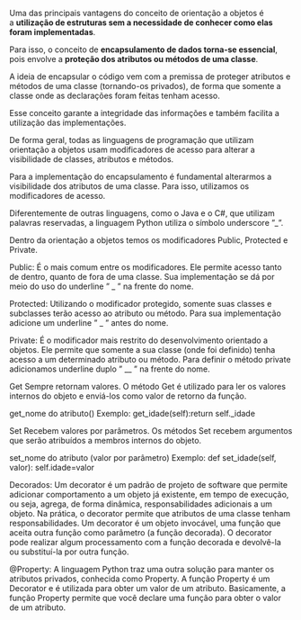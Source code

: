 Uma das principais vantagens do conceito de orientação a objetos é a **utilização de estruturas sem a necessidade de conhecer como elas foram implementadas**.

Para isso, o conceito de **encapsulamento de dados torna-se essencial**, pois envolve a **proteção dos atributos ou métodos de uma classe**.

A ideia de encapsular o código vem com a premissa de proteger atributos e métodos de uma classe (tornando-os privados), de forma que somente a classe onde as declarações foram feitas tenham acesso.

Esse conceito garante a integridade das informações e também facilita a utilização das implementações.

De forma geral, todas as linguagens de programação que utilizam orientação a objetos usam modificadores de acesso para alterar a visibilidade de classes, atributos e métodos.

Para a implementação do encapsulamento é fundamental alterarmos a visibilidade dos atributos de uma classe. Para isso, utilizamos os modificadores de acesso.

Diferentemente de outras linguagens, como o Java e o C#, que utilizam palavras reservadas, a linguagem Python utiliza o símbolo underscore ”_”.

Dentro da orientação a objetos temos os modificadores Public, Protected e Private.

Public: É o mais comum entre os modificadores.
Ele permite acesso tanto de dentro, quanto de fora de uma classe.
Sua implementação se dá por meio do uso do underline ” _ ” na frente do nome.

Protected: Utilizando o modificador protegido, somente suas classes e subclasses terão acesso ao atributo ou método.
Para sua implementação adicione um underline ” _ ” antes do nome.

Private: É o modificador mais restrito do desenvolvimento orientado a objetos.
Ele permite que somente a sua classe (onde foi definido) tenha acesso a um determinado atributo ou método.
Para definir o método private adicionamos underline duplo ” __ ” na frente do nome.

Get
Sempre retornam valores.
O método Get é utilizado para ler os valores internos do objeto e enviá-los como valor de retorno da função.

get_nome do atributo()
Exemplo:
get_idade(self):return self._idade

Set
Recebem valores por parâmetros.
Os métodos Set recebem argumentos que serão atribuídos a membros internos do objeto.

set_nome do atributo
(valor por parâmetro)
Exemplo:
def set_idade(self, valor):
self.idade=valor

Decorados:
Um decorator é um padrão de projeto de software que permite adicionar comportamento a um objeto já existente, em tempo de execução, ou seja, agrega, de forma dinâmica, responsabilidades adicionais a um objeto.
Na prática, o decorator permite que atributos de uma classe tenham responsabilidades.
Um decorator é um objeto invocável, uma função que aceita outra função como parâmetro (a função decorada).
O decorator pode realizar algum processamento com a função decorada e devolvê-la ou substituí-la por outra função.

@Property:
A linguagem Python traz uma outra solução para manter os atributos privados, conhecida como Property.
A função Property é um Decorator e é utilizada para obter um valor de um atributo.
Basicamente, a função Property permite que você declare uma função para obter o valor de um atributo.
